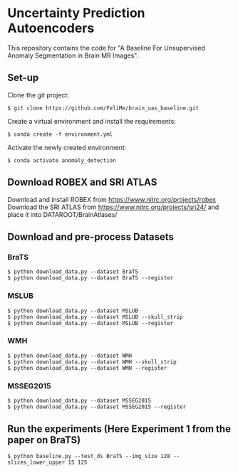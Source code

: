 # Uncertainty Prediction Autoencoders

This repository contains the code for "A Baseline For Unsupervised Anomaly Segmentation in Brain MR Images".

## Set-up

Clone the git project:

```
$ git clone https://github.com/FeliMe/brain_uas_baseline.git
```

Create a virtual environment and install the requirements:

```
$ conda create -f environment.yml
```

Activate the newly created environment:

```
$ conda activate anomaly_detection
```

## Download ROBEX and SRI ATLAS

Download and install ROBEX from https://www.nitrc.org/projects/robex
Download the SRI ATLAS from https://www.nitrc.org/projects/sri24/ and place it into DATAROOT/BrainAtlases/

## Download and pre-process Datasets

### BraTS

```
$ python download_data.py --dataset BraTS
$ python download_data.py --dataset BraTS --register
```

### MSLUB

```
$ python download_data.py --dataset MSLUB
$ python download_data.py --dataset MSLUB --skull_strip
$ python download_data.py --dataset MSLUB --register
```

### WMH

```
$ python download_data.py --dataset WMH
$ python download_data.py --dataset WMH --skull_strip
$ python download_data.py --dataset WMH --register
```

### MSSEG2015

```
$ python download_data.py --dataset MSSEG2015
$ python download_data.py --dataset MSSEG2015 --register
```

## Run the experiments (Here Experiment 1 from the paper on BraTS)

```
$ python baseline.py --test_ds BraTS --img_size 128 --slices_lower_upper 15 125
```
